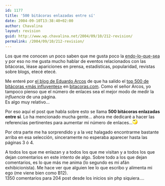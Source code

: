 ```yaml
---
id: 1177
title: '500 bitácoras enlazadas entre sí'
date: 2004-09-10T13:38:40+02:00
author: Chavalina
layout: revision
guid: http://www.wp.chavalina.net/2004/09/10/212-revision/
permalink: /2004/09/10/212-revision/
---
```

Los que me conocen un poco saben que me gusta poco la <acronym title="endogamia, endogamia">endo-lo-que-sea</acronym> y por eso no me gusta mucho hablar de eventos relacionados con las bitácoras, léase apariciones en prensa, estadísticas, popularidad, revistas sobre blogs, etecé etecé. 

Me enteré por <a href="http://www.alt1040.com/archivo/categorias/bitacoras/top\_500\_weblogs\_en\_espanol.php" target=′_blank′>el blog de Eduardo Arcos</a> de que ha salido el <a href="http://www.bitacoras.com/top500/" target=′_blank′>top 500 de bitácoras «más influyentes»</a> en <a href=http://www.bitacoras.com/ target=′_blank′>bitacoras.com</a>. Como el señor Arcos, yo tampoco pienso que el número de enlaces sea el mejor modo de medir la _influencia_ de una página.  
Es algo muy relativo…

Por eso aquí el post que habla sobre esto se llama **500 bitácoras enlazadas entre sí**. Lo ha mencionado mucha gente… ahora me dedicaré a hacer las referencias pertinentes para aumentar mi número de enlaces…![emo](/imagenes/emoticonos/pensativo.gif) 

Por otra parte me ha sorprendido y a la vez halagado encontrarme bastante arriba en esa selección, sinceramente no esperaba aparecer hasta las páginas 3 ó 4. 

A todos los que me enlazan y a todos los que me visitan y a todos los que dejan comentarios en este intento de algo. Sobre todo a los que dejan comentarios, es lo que más me anima (lo segundo es mi afán exhibicionista). Me hace ver que alguien lee lo que escribo y alimenta mi ego (me viene bien como B12).  
1350 comentarios para 204 post desde los inicios sin php siquiera….